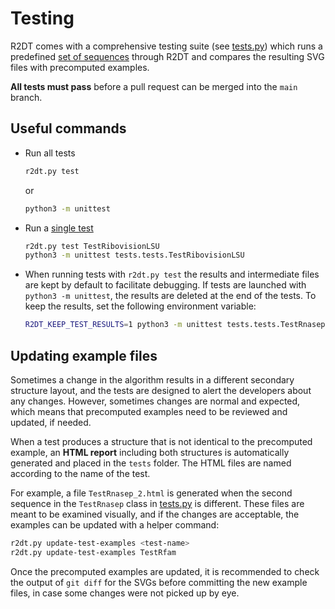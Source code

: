 # Testing

R2DT comes with a comprehensive testing suite (see [tests.py](https://github.com/RNAcentral/R2DT/blob/master/tests/tests.py)) which runs a predefined [set of sequences](https://github.com/RNAcentral/R2DT/blob/master/examples) through R2DT and compares the resulting SVG files with precomputed examples.

**All tests must pass** before a pull request can be merged into the `main` branch.

## Useful commands

* Run all tests
    ```bash
    r2dt.py test
    ```

    or

    ```bash
    python3 -m unittest
    ```

* Run a [single test](https://github.com/RNAcentral/R2DT/blob/master/tests/tests.py)
    ```bash
    r2dt.py test TestRibovisionLSU
    python3 -m unittest tests.tests.TestRibovisionLSU
    ```

* When running tests with `r2dt.py test` the results and intermediate files are kept by default to facilitate debugging. If tests are launched with `python3 -m unittest`, the results are deleted at the end of the tests. To keep the results, set the following environment variable:

    ```bash
    R2DT_KEEP_TEST_RESULTS=1 python3 -m unittest tests.tests.TestRnasep
    ```

## Updating example files

Sometimes a change in the algorithm results in a different secondary structure layout, and the tests are designed to alert the developers about any changes. However, sometimes changes are normal and expected, which means that precomputed examples need to be reviewed and updated, if needed.

When a test produces a structure that is not identical to the precomputed example, an **HTML report** including both structures is automatically generated and placed in the `tests` folder. The HTML files are named according to the name of the test.

For example, a file `TestRnasep_2.html` is generated when the second sequence in the `TestRnasep` class in [tests.py](https://github.com/RNAcentral/R2DT/blob/master/tests/tests.py) is different. These files are meant to be examined visually, and if the changes are acceptable, the examples can be updated with a helper command:

```bash
r2dt.py update-test-examples <test-name>
r2dt.py update-test-examples TestRfam
```

Once the precomputed examples are updated, it is recommended to check the output of `git diff` for the SVGs before committing the new example files, in case some changes were not picked up by eye.
